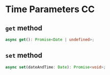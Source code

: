 # Time Parameters CC

## `get` method

```ts
async get(): Promise<Date | undefined>;
```

## `set` method

```ts
async set(dateAndTime: Date): Promise<void>;
```
